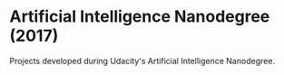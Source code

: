 # Artificial Intelligence Nanodegree (2017)
Projects developed during Udacity's Artificial Intelligence Nanodegree.
